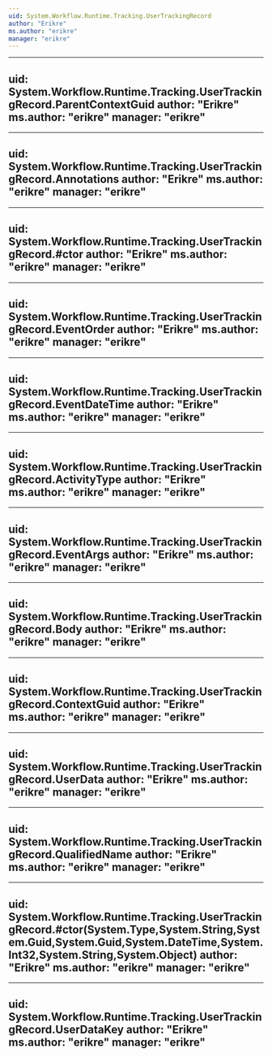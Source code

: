 ```yaml
---
uid: System.Workflow.Runtime.Tracking.UserTrackingRecord
author: "Erikre"
ms.author: "erikre"
manager: "erikre"
---
```


---
uid: System.Workflow.Runtime.Tracking.UserTrackingRecord.ParentContextGuid
author: "Erikre"
ms.author: "erikre"
manager: "erikre"
---

---
uid: System.Workflow.Runtime.Tracking.UserTrackingRecord.Annotations
author: "Erikre"
ms.author: "erikre"
manager: "erikre"
---

---
uid: System.Workflow.Runtime.Tracking.UserTrackingRecord.#ctor
author: "Erikre"
ms.author: "erikre"
manager: "erikre"
---

---
uid: System.Workflow.Runtime.Tracking.UserTrackingRecord.EventOrder
author: "Erikre"
ms.author: "erikre"
manager: "erikre"
---

---
uid: System.Workflow.Runtime.Tracking.UserTrackingRecord.EventDateTime
author: "Erikre"
ms.author: "erikre"
manager: "erikre"
---

---
uid: System.Workflow.Runtime.Tracking.UserTrackingRecord.ActivityType
author: "Erikre"
ms.author: "erikre"
manager: "erikre"
---

---
uid: System.Workflow.Runtime.Tracking.UserTrackingRecord.EventArgs
author: "Erikre"
ms.author: "erikre"
manager: "erikre"
---

---
uid: System.Workflow.Runtime.Tracking.UserTrackingRecord.Body
author: "Erikre"
ms.author: "erikre"
manager: "erikre"
---

---
uid: System.Workflow.Runtime.Tracking.UserTrackingRecord.ContextGuid
author: "Erikre"
ms.author: "erikre"
manager: "erikre"
---

---
uid: System.Workflow.Runtime.Tracking.UserTrackingRecord.UserData
author: "Erikre"
ms.author: "erikre"
manager: "erikre"
---

---
uid: System.Workflow.Runtime.Tracking.UserTrackingRecord.QualifiedName
author: "Erikre"
ms.author: "erikre"
manager: "erikre"
---

---
uid: System.Workflow.Runtime.Tracking.UserTrackingRecord.#ctor(System.Type,System.String,System.Guid,System.Guid,System.DateTime,System.Int32,System.String,System.Object)
author: "Erikre"
ms.author: "erikre"
manager: "erikre"
---

---
uid: System.Workflow.Runtime.Tracking.UserTrackingRecord.UserDataKey
author: "Erikre"
ms.author: "erikre"
manager: "erikre"
---
